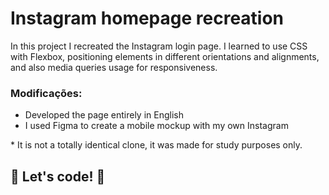 # Instagram homepage recreation 

In this project I recreated the Instagram login page.
I learned to use CSS with Flexbox, positioning elements in different orientations and alignments, and also media queries usage for responsiveness.

### Modificações:

* Developed the page entirely in English
* I used Figma to create a mobile mockup with my own Instagram


\* It is not a totally identical clone, it was made for study purposes only.


## 🚀 Let's code! 🚀
